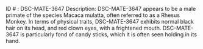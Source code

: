 ID # : DSC-MATE-3647
Description: DSC-MATE-3647 appears to be a male primate of the species Macaca mulatta, often referred to as a Rhesus Monkey. In terms of physical traits, DSC-MATE-3647 exhibits normal black hair on its head, and red clown eyes, with a frightened mouth. DSC-MATE-3647 is particularly fond of candy sticks, which it is often seen holding in its hand.